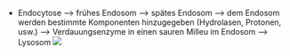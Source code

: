 - Endocytose --> frühes Endosom 
--> spätes Endosom --> dem Endosom werden bestimmte Komponenten hinzugegeben (Hydrolasen, Protonen, usw.) --> Verdauungsenzyme in einen sauren Milleu im Endosom --> Lysosom 
![](Pasted%20image%2020231103172718.png)


